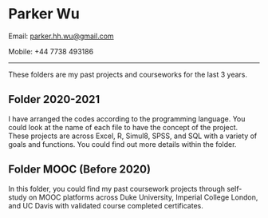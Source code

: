 # Parker Wu 

Email: parker.hh.wu@gmail.com

Mobile: +44 7738 493186

---

These folders are my past projects and courseworks for the last 3 years. 

## Folder 2020-2021
I have arranged the codes according to the programming language. You could look at the name of each file to have the concept of the project. These projects are across Excel, R, Simul8, SPSS, and SQL with a variety of goals and functions. You could find out more details within the folder.

## Folder MOOC (Before 2020)
In this folder, you could find my past coursework projects through self-study on MOOC platforms across Duke University, Imperial College London, and UC Davis with validated course completed certificates. 